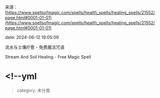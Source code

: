 来源：[https://www.spellsofmagic.com/spells/health_spells/healing_spells/21552/page.html#0001-01-01](https://www.spellsofmagic.com/spells/health_spells/healing_spells/21552/page.html#0001-01-01)

date: 2024-06-12 19:05:09

流水与土壤疗愈 - 免费魔法咒语

Stream And Soil Healing - Free Magic Spell

# <!--yml

> category: 未分类
